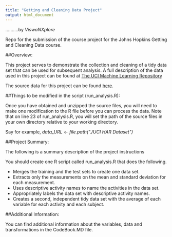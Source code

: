 ```yaml
---
title: "Getting and Cleaning Data Project"
output: html_document
---
```


..........by *ViswaNXplore*

Repo for the submission of the course project for the Johns Hopkins Getting and Cleaning Data course.

##Overview:

This project serves to demonstrate the collection and cleaning of a tidy data set that can be used for subsequent analysis. A full description of the data used in this project can be found at [The UCI Machine Learning Repository](http://archive.ics.uci.edu/ml/datasets/Human+Activity+Recognition+Using+Smartphones)

The source data for this project can be found [here](https://d396qusza40orc.cloudfront.net/getdata%2Fprojectfiles%2FUCI%20HAR%20Dataset.zip).


##Things to be modified in the script (run_analysis.R):

Once you have obtained and unzipped the source files, you will need to make one modification to the R file before you can process the data. Note that on line 23 of run_analysis.R, you will set the path of the source files in your own directory relative to your working directory.

Say for example, *data_URL <- file.path("./UCI HAR Dataset")*

##Project Summary:

The following is a summary description of the project instructions

You should create one R script called run_analysis.R that does the following.

* Merges the training and the test sets to create one data set.
* Extracts only the measurements on the mean and standard deviation for each measurement.
* Uses descriptive activity names to name the activities in the data set.
* Appropriately labels the data set with descriptive activity names.
* Creates a second, independent tidy data set with the average of each variable for each activity and each subject.

##Additional Information:

You can find additional information about the variables, data and transformations in the CodeBook.MD file.